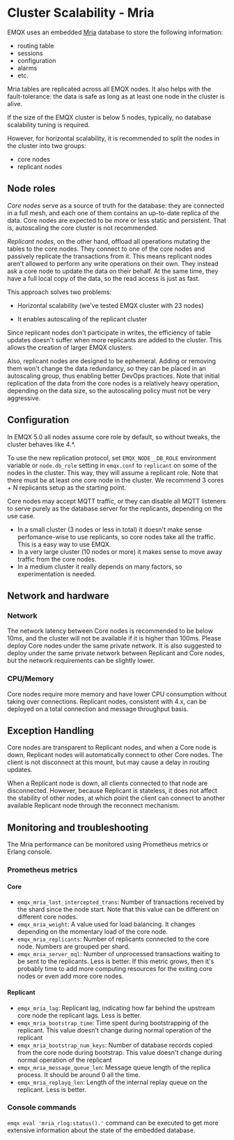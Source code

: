 # Cluster Scalability - Mria

EMQX uses an embedded [Mria](https://github.com/emqx/mria) database to store the following information:

- routing table
- sessions
- configuration
- alarms
- etc.

Mria tables are replicated across all EMQX nodes.
It also helps with the fault-tolerance: the data is safe as long as at least one node in the cluster is alive.

If the size of the EMQX cluster is below 5 nodes, typically, no database scalability tuning is required.

However, for horizontal scalability, it is recommended to split the nodes in the cluster into two groups:

- core nodes
- replicant nodes

## Node roles

*Core nodes* serve as a source of truth for the database: they are connected in a full mesh, and each one of them contains an up-to-date replica of the data.
Core nodes are expected to be more or less static and persistent. That is, autoscaling the core cluster is not recommended.

*Replicant nodes*, on the other hand, offload all operations mutating the tables to the core nodes.
They connect to one of the core nodes and passively replicate the transactions from it.
This means replicant nodes aren't allowed to perform any write operations on their own.
They instead ask a core node to update the data on their behalf.
At the same time, they have a full local copy of the data, so the read access is just as fast.

This approach solves two problems:

- Horizontal scalability (we've tested EMQX cluster with 23 nodes)

- It enables autoscaling of the replicant cluster

Since replicant nodes don't participate in writes, the efficiency of table updates doesn't suffer when more replicants are added to the cluster.
This allows the creation of larger EMQX clusters.

Also, replicant nodes are designed to be ephemeral.
Adding or removing them won't change the data redundancy, so they can be placed in an autoscaling group, thus enabling better DevOps practices.
Note that initial replication of the data from the core nodes is a relatively heavy operation, depending on the data size, so the autoscaling policy must not be very aggressive.

## Configuration

In EMQX 5.0 all nodes assume core role by default, so without tweaks, the cluster behaves like 4.*.

To use the new replication protocol, set `EMQX_NODE__DB_ROLE` environment variable or `node.db_role` setting in `emqx.conf` to `replicant` on some of the nodes in the cluster. This way, they will assume a replicant role. Note that there must be at least one core node in the cluster. We recommend 3 cores + N replicants setup as the starting point.

Core nodes may accept MQTT traffic, or they can disable all MQTT listeners to serve purely as the database server for the replicants, depending on the use case.

- In a small cluster (3 nodes or less in total) it doesn't make sense perfomance-wise to use replicants, so core nodes take all the traffic. This is a easy way to use EMQX.
- In a very large cluster (10 nodes or more) it makes sense to move away traffic from the core nodes.
- In a medium cluster it really depends on many factors, so experimentation is needed.

## Network and hardware

### Network

The network latency between Core nodes is recommended to be below 10ms, and the cluster will not be available if it is higher than 100ms.
Please deploy Core nodes under the same private network.
It is also suggested to deploy under the same private network between Replicant and Core nodes, but the network requirements can be slightly lower.

### CPU/Memory

Core nodes require more memory and have lower CPU consumption without taking over connections. Replicant nodes, consistent with 4.x, can be deployed on a total connection and message throughput basis.

## Exception Handling

Core nodes are transparent to Replicant nodes, and when a Core node is down, Replicant nodes will automatically connect to other Core nodes.
The client is not disconnect at this mount, but may cause a delay in routing updates.

When a Replicant node is down, all clients connected to that node are disconnected. However, because Replicant is stateless, it does not affect the stability of other nodes, at which point the client can connect to another available Replicant node through the reconnect mechanism.

## Monitoring and troubleshooting

The Mria performance can be monitored using Prometheus metrics or Erlang console.

### Prometheus metrics

#### Core
- `emqx_mria_last_intercepted_trans`: Number of transactions received by the shard since the node start. Note that this value can be different on different core nodes.
- `emqx_mria_weight`: A value used for load balancing. It changes depending on the momentary load of the core node.
- `emqx_mria_replicants`: Number of replicants connected to the core node. Numbers are grouped per shard.
- `emqx_mria_server_mql`: Number of unprocessed transactions waiting to be sent to the replicants. Less is better. If this metric grows, then it's probably time to add more computing resources for the exiting core nodes or even add more core nodes.

#### Replicant

- `emqx_mria_lag`: Replicant lag, indicating how far behind the upstream core node the replicant lags. Less is better.
- `emqx_mria_bootstrap_time`: Time spent during bootstrapping of the replicant. This value doesn't change during normal operation of the replicant
- `emqx_mria_bootstrap_num_keys`: Number of database records copied from the core node during bootstrap. This value doesn't change during normal operation of the replicant
- `emqx_mria_message_queue_len`: Message queue length of the replica process. It should be around 0 all the time.
- `emqx_mria_replayq_len`: Length of the internal replay queue on the replicant. Less is better.

### Console commands

`emqx eval 'mria_rlog:status().'` command can be executed to get more extensive information about the state of the embedded database.
